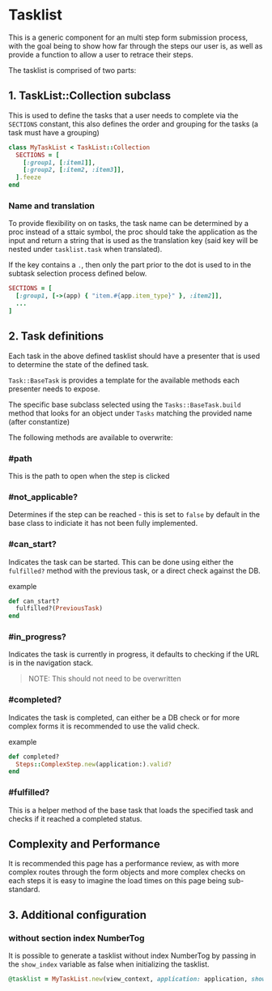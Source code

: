 # Tasklist

This is a generic component for an multi step form submission process,
with the goal being to show how far through the steps our user is, as
well as provide a function to allow a user to retrace their steps.

The tasklist is comprised of two parts:

## 1. TaskList::Collection subclass

This is used to define the tasks that a user needs to complete via
the `SECTIONS` constant, this also defines the order and grouping for
the tasks (a task must have a grouping)

```ruby
class MyTaskList < TaskList::Collection
  SECTIONS = [
    [:group1, [:item1]],
    [:group2, [:item2, :item3]],
  ].feeze
end
```

### Name and translation

To provide flexibility on on tasks, the task name can be determined by
a proc instead of a sttaic symbol, the proc should take the application
as the input and return a string that is used as the translation key
(said key will be nested under `tasklist.task` when translated).

If the key contains a `.`, then only the part prior to the dot is used
to in the subtask selection process defined below.

```ruby
SECTIONS = [
  [:group1, [->(app) { "item.#{app.item_type}" }, :item2]],
  ...
]
```

## 2. Task definitions

Each task in the above defined tasklist should have a presenter that
is used to determine the state of the defined task.

`Task::BaseTask` is provides a template for the available methods each
presenter needs to expose.

The specific base subclass selected using the `Tasks::BaseTask.build`
method that looks for an object under `Tasks` matching the provided
name (after constantize)

The following methods are available to overwrite:

### #path

This is the path to open when the step is clicked

### #not_applicable?

Determines if the step can be reached - this is set to `false` by default
in the base class to indiciate it has not been fully implemented.

### #can_start?

Indicates the task can be started. This can be done using either the
`fulfilled?` method with the previous task, or a direct check against
the DB.

example

```ruby
def can_start?
  fulfilled?(PreviousTask)
end
```

### #in_progress?

Indicates the task is currently in progress, it defaults to checking if the
URL is in the navigation stack.

> NOTE: This should not need to be overwritten

### #completed?

Indicates the task is completed, can either be a DB check or for more complex
forms it is recommended to use the valid check.

example

```ruby
def completed?
  Steps::ComplexStep.new(application:).valid?
end
```

### #fulfilled?

This is a helper method of the base task that loads the specified task
and checks if it reached a completed status.

## Complexity and Performance

It is recommended this page has a performance review, as with more complex
routes through the form objects and more complex checks on each steps it
is easy to imagine the load times on this page being sub-standard.

## 3. Additional configuration

### without section index NumberTog

It is possible to generate a tasklist without index NumberTog by passing
in the `show_index` variable as false when initializing the tasklist.

```ruby
@tasklist = MyTaskList.new(view_context, application: application, show_index: false)
```